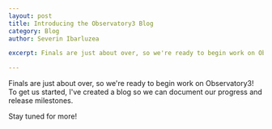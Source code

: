 ```yaml
---
layout: post
title: Introducing the Observatory3 Blog
category: Blog
author: Severin Ibarluzea

excerpt: Finals are just about over, so we're ready to begin work on Observatory3!

---
```


Finals are just about over, so we're ready to begin work on Observatory3! To get us started, I've created a blog so we can document our progress and release milestones.

Stay tuned for more!
